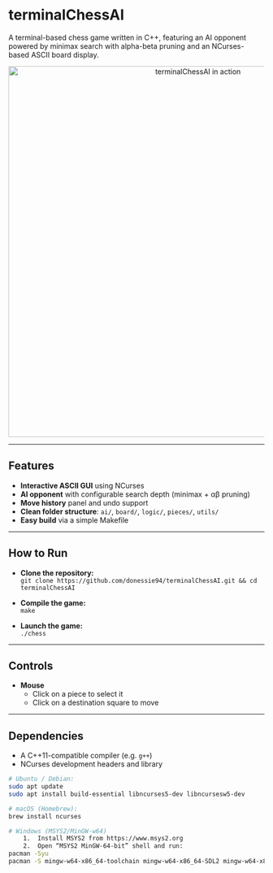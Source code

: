 # terminalChessAI

A terminal-based chess game written in C++, featuring an AI opponent powered by minimax search with alpha-beta pruning and an NCurses-based ASCII board display.

<p align="center">
  <img width="730" alt="terminalChessAI in action" src="https://github.com/user-attachments/assets/6ffbdb46-3896-467d-b6ec-8583e1396045" />
</p>

---

## Features

- **Interactive ASCII GUI** using NCurses  
- **AI opponent** with configurable search depth (minimax + αβ pruning)  
- **Move history** panel and undo support  
- **Clean folder structure**: `ai/`, `board/`, `logic/`, `pieces/`, `utils/`  
- **Easy build** via a simple Makefile  

---

## How to Run

- **Clone the repository:**  
  `git clone https://github.com/donessie94/terminalChessAI.git && cd terminalChessAI`

- **Compile the game:**  
  `make`

- **Launch the game:**  
  `./chess`

---

## Controls

- **Mouse**  
  - Click on a piece to select it  
  - Click on a destination square to move  

---

## Dependencies

- A C++11-compatible compiler (e.g. `g++`)  
- NCurses development headers and library  

```bash
# Ubuntu / Debian:
sudo apt update
sudo apt install build-essential libncurses5-dev libncursesw5-dev

# macOS (Homebrew):
brew install ncurses

# Windows (MSYS2/MinGW-w64)
	1.	Install MSYS2 from https://www.msys2.org
	2.	Open “MSYS2 MinGW-64-bit” shell and run:
pacman -Syu
pacman -S mingw-w64-x86_64-toolchain mingw-w64-x86_64-SDL2 mingw-w64-x86_64-SDL2_image
